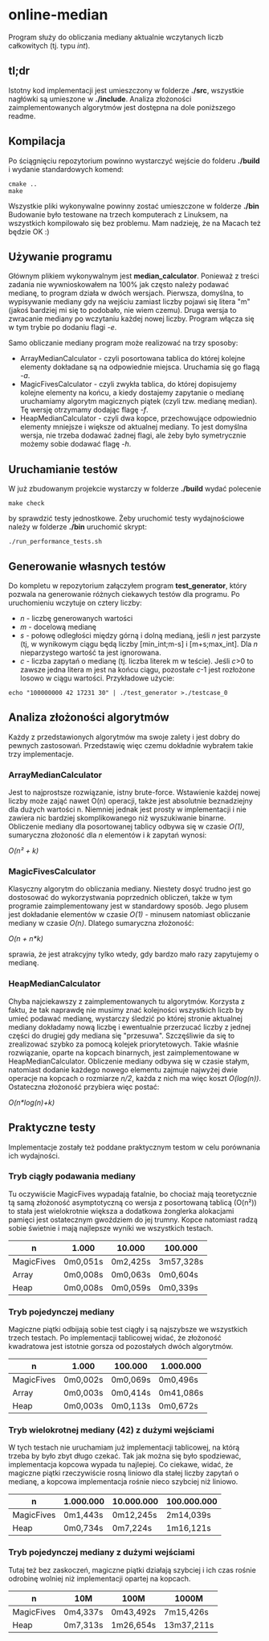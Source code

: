 # online-median
Program służy do obliczania mediany aktualnie wczytanych liczb całkowitych (tj. typu *int*).

## tl;dr
Istotny kod implementacji jest umieszczony w folderze **./src**, wszystkie nagłówki są umieszone w **./include**.
Analiza złożoności zaimplementowanych algorytmów jest dostępna na dole poniższego readme.

## Kompilacja
Po ściągnięciu repozytorium powinno wystarczyć wejście do folderu **./build** i wydanie standardowych komend:
```
cmake ..
make
```

Wszystkie pliki wykonywalne powinny zostać umieszczone w folderze **./bin**
Budowanie było testowane na trzech komputerach z Linuksem, na wszystkich kompilowało się bez problemu. Mam nadzieję, że na Macach też będzie OK :)

## Używanie programu
Głównym plikiem wykonywalnym jest **median_calculator**. Ponieważ z treści zadania nie wywnioskowałem na 100% jak często należy podawać medianę, to program działa w dwóch wersjach. Pierwsza, domyślna, to wypisywanie mediany gdy na wejściu zamiast liczby pojawi się litera "m" (jakoś bardziej mi się to podobało, nie wiem czemu).
Druga wersja to zwracanie mediany po wczytaniu każdej nowej liczby. Program włącza się w tym trybie po dodaniu flagi *-e*.

Samo obliczanie mediany program może realizować na trzy sposoby:
- ArrayMedianCalculator - czyli posortowana tablica do której kolejne elementy dokładane są na odpowiednie miejsca. Uruchamia się go flagą *-a*.
- MagicFivesCalculator - czyli zwykła tablica, do której dopisujemy kolejne elementy na końcu, a kiedy dostajemy zapytanie o medianę uruchamiamy algorytm magicznych piątek (czyli tzw. medianę median). Tę wersję otrzymamy dodając flagę *-f*.
- HeapMedianCalculator - czyli dwa kopce, przechowujące odpowiednio elementy mniejsze i większe od aktualnej mediany. To jest domyślna wersja, nie trzeba dodawać żadnej flagi, ale żeby było symetrycznie możemy sobie dodawać flagę *-h*.

## Uruchamianie testów
W już zbudowanym projekcie wystarczy w folderze **./build** wydać polecenie
```
make check
```
by sprawdzić testy jednostkowe. Żeby uruchomić testy wydajnościowe należy w folderze **./bin** uruchomić skrypt:
```
./run_performance_tests.sh
```

## Generowanie własnych testów
Do kompletu w repozytorium załączyłem program **test_generator**, który pozwala na generowanie różnych ciekawych testów dla programu. Po uruchomieniu wczytuje on cztery liczby:
- *n* - liczbę generowanych wartości
- *m* - docelową medianę
- *s* - połowę odległości między górną i dolną medianą, jeśli *n* jest parzyste (tj, w wynikowym ciągu będą liczby [min_int;m-s] i [m+s;max_int]. Dla *n* nieparzystego wartość ta jest ignorowana.
- *c* - liczba zapytań o medianę (tj. liczba literek m w teście). Jeśli *c*>0 to zawsze jedna litera m jest na końcu ciągu, pozostałe *c*-1 jest rozłożone losowo w ciągu wartości.
Przykładowe użycie:
```
echo "100000000 42 17231 30" | ./test_generator >./testcase_0
```

## Analiza złożoności algorytmów
Każdy z przedstawionych algorytmów ma swoje zalety i jest dobry do pewnych zastosowań. Przedstawię więc czemu dokładnie wybrałem takie trzy implementacje.

### ArrayMedianCalculator
Jest to najprostsze rozwiązanie, istny brute-force. Wstawienie każdej nowej liczby może zająć nawet O(n) operacji, także jest absolutnie beznadziejny dla dużych wartości n. Niemniej jednak jest prosty w implementacji i nie zawiera nic bardziej skomplikowanego niż wyszukiwanie binarne.
Obliczenie mediany dla posortowanej tablicy odbywa się w czasie *O(1)*, sumaryczna złożoność dla *n* elementów i *k* zapytań wynosi:

*O(n² + k)*

### MagicFivesCalculator
Klasyczny algorytm do obliczania mediany. Niestety dosyć trudno jest go dostosować do wykorzystwania poprzednich obliczeń, także w tym programie zaimplementowany jest w standardowy sposób. Jego plusem jest dokładanie elementów w czasie *O(1)* - minusem natomiast obliczanie mediany w czasie *O(n)*. Dlatego sumaryczna złożoność:

*O(n + n\*k)*

sprawia, że jest atrakcyjny tylko wtedy, gdy bardzo mało razy zapytujemy o medianę.

### HeapMedianCalculator
Chyba najciekawszy z zaimplementowanych tu algorytmów. Korzysta z faktu, że tak naprawdę nie musimy znać kolejności wszystkich liczb by umieć podawać medianę, wystarczy śledzić po której stronie aktualnej mediany dokładamy nową liczbę i ewentualnie przerzucać liczby z jednej części do drugiej gdy mediana się "przesuwa". Szczęśliwie da się to zrealizować szybko za pomocą kolejek priorytetowych. Takie właśnie rozwiązanie, oparte na kopcach binarnych, jest zaimplementowane w HeapMedianCalculator. Obliczenie mediany odbywa się w czasie stałym, natomiast dodanie każdego nowego elementu zajmuje najwyżej dwie operacje na kopcach o rozmiarze *n/2*, każda z nich ma więc koszt *O(log(n))*. Ostateczna złożoność przybiera więc postać:

*O(n\*log(n)+k)*

## Praktyczne testy
Implementacje zostały też poddane praktycznym testom w celu porównania ich wydajności.

### Tryb ciągły podawania mediany
Tu oczywiście MagicFives wypadają fatalnie, bo chociaż mają teoretycznie tą samą złożoność asymptotyczną co wersja z posortowaną tablicą (O(n²)) to stała jest wielokrotnie większa a dodatkowa żonglerka alokacjami pamięci jest ostatecznym gwoździem do jej trumny. Kopce natomiast radzą sobie świetnie i mają najlepsze wyniki we wszystkich testach.

|n  | 1.000 | 10.000 | 100.000|
|---| -----| ------ |------ |
|MagicFives | 0m0,051s | 0m2,425s | 3m57,328s |
|Array | 0m0,008s | 0m0,063s | 0m0,604s|
|Heap  | 0m0,008s | 0m0,059s | 0m0,339s|

### Tryb pojedynczej mediany
Magiczne piątki odbijają sobie test ciągły i są najszybsze we wszystkich trzech testach.  Po implementacji tablicowej widać, że złożoność kwadratowa jest istotnie gorsza od pozostałych dwóch algorytmów.

n  | 1.000 | 100.000| 1.000.000
---| -----| ------ | ---------
MagicFives | 0m0,002s | 0m0,069s | 0m0,496s
Array | 0m0,003s | 0m0,414s | 0m41,086s
Heap | 0m0,003s | 0m0,113s | 0m0,672s

### Tryb wielokrotnej mediany (42) z dużymi wejściami
W tych testach nie uruchamiam już implementacji tablicowej, na którą trzeba by było zbyt długo czekać. Tak jak można się było spodziewać, implementacja kopcowa wypada tu najlepiej. Co ciekawe, widać, że magiczne piątki rzeczywiście rosną liniowo dla stałej liczby zapytań o medianę, a kopcowa implementacja rośnie nieco szybciej niż liniowo.

n  | 1.000.000 | 10.000.000 | 100.000.000
---| -----| ------| ------
MagicFives | 0m1,443s | 0m12,245s | 2m14,039s
Heap  | 0m0,734s | 0m7,224s | 1m16,121s

### Tryb pojedynczej mediany z dużymi wejściami
Tutaj też bez zaskoczeń, magiczne piątki działają szybciej i ich czas rośnie odrobinę wolniej niż implementacji opartej na kopcach.

n  | 10M | 100M| 1000M
---| -----| ------ | ---------
MagicFives | 0m4,337s | 0m43,492s | 7m15,426s
Heap |  0m7,313s |  1m26,654s | 13m37,211s
